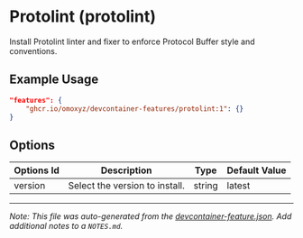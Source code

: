 
# Protolint (protolint)

Install Protolint linter and fixer to enforce Protocol Buffer style and conventions.

## Example Usage

```json
"features": {
    "ghcr.io/omoxyz/devcontainer-features/protolint:1": {}
}
```

## Options

| Options Id | Description | Type | Default Value |
|-----|-----|-----|-----|
| version | Select the version to install. | string | latest |



---

_Note: This file was auto-generated from the [devcontainer-feature.json](https://github.com/omoxyz/devcontainer-features/blob/main/src/protolint/devcontainer-feature.json).  Add additional notes to a `NOTES.md`._
